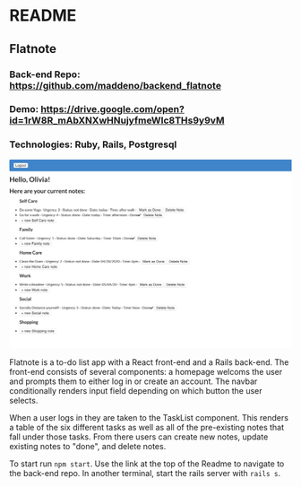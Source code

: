 # README

## Flatnote

### Back-end Repo: https://github.com/maddeno/backend_flatnote

### Demo: https://drive.google.com/open?id=1rW8R_mAbXNXwHNujyfmeWIc8THs9y9vM

### Technologies: Ruby, Rails, Postgresql
![](images/screenshot.png)

Flatnote is a to-do list app with a React front-end and a Rails back-end. The front-end consists of several components: a homepage welcoms the user and prompts them to either log in or create an account. The navbar conditionally renders input field depending on which button the user selects.

When a user logs in they are taken to the TaskList component. This renders a table of the six different tasks as well as all of the pre-existing notes that fall under those tasks. From there users can create new notes, update existing notes to "done", and delete notes. 

To start run ```npm start```. Use the link at the top of the Readme to navigate to the back-end repo. In another terminal, start the rails server with ```rails s```.
 